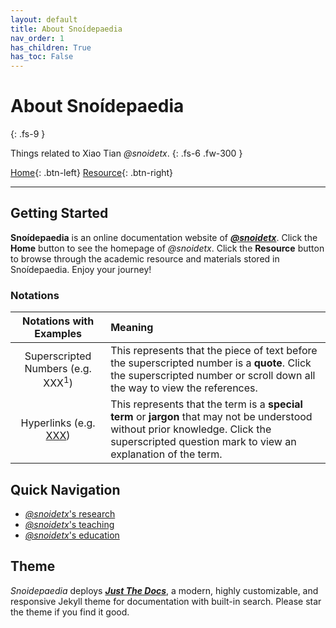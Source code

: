 ```yaml
---
layout: default
title: About Snoídepaedia
nav_order: 1
has_children: True
has_toc: False
---
```


# About Snoídepaedia
{: .fs-9 }

Things related to Xiao Tian *@snoidetx*.
{: .fs-6 .fw-300 }

[Home](../){: .btn-left} <span class='btn-filler'></span> [Resource](../resource/){: .btn-right}

---

## Getting Started

**Snoídepaedia** is an online documentation website of ***[@snoidetx](../experience/)***. Click the **Home** button to see the homepage of *@snoidetx*. Click the **Resource** button to browse through the academic resource and materials stored in Snoídepaedia. Enjoy your journey!

### Notations

| Notations with Examples | Meaning |
| :-: | :-- |
| Superscripted Numbers (e.g. XXX<sup>1</sup>) | This represents that the piece of text before the superscripted number is a **quote**. Click the superscripted number or scroll down all the way to view the references. |
| Hyperlinks (e.g. [XXX]()) | This represents that the term is a **special term** or **jargon** that may not be understood without prior knowledge. Click the superscripted question mark to view an explanation of the term. |

## Quick Navigation

- [*@snoidetx*'s research](../research/)
- [*@snoidetx*'s teaching](../teaching/)
- [*@snoidetx*'s education](../education/)

## Theme

*Snoidepaedia* deploys ***[Just The Docs](https://github.com/just-the-docs/just-the-docs)***, a modern, highly customizable, and responsive Jekyll theme for documentation with built-in search. Please star the theme if you find it good.
